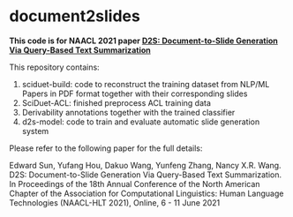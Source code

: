 # document2slides

**This code is for NAACL 2021 paper [D2S: Document-to-Slide Generation Via Query-Based Text Summarization](https://arxiv.org/pdf/2105.03664v1.pdf)**

This repository contains:
1) sciduet-build: code to reconstruct the training dataset from NLP/ML Papers in PDF format together with their corresponding slides
2) SciDuet-ACL: finished preprocess ACL training data
3) Derivability annotations together with the trained classifier
4) d2s-model: code to train and evaluate automatic slide generation system

Please refer to the following paper for the full details:

Edward Sun, Yufang Hou, Dakuo Wang, Yunfeng Zhang, Nancy X.R. Wang. D2S: Document-to-Slide Generation Via Query-Based Text Summarization. In Proceedings of the 18th Annual Conference of the North American Chapter of the Association for Computational Linguistics: Human Language Technologies (NAACL-HLT 2021), Online, 6 - 11 June 2021
